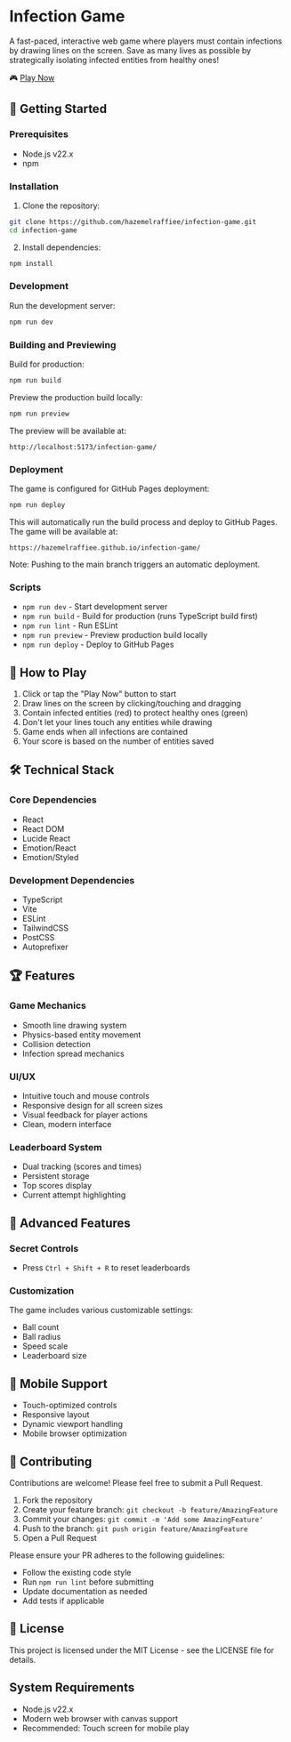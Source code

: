 # Infection Game

A fast-paced, interactive web game where players must contain infections by drawing lines on the screen. Save as many lives as possible by strategically isolating infected entities from healthy ones!

🎮 [Play Now](https://hazemelraffiee.github.io/infection-game/)

## 🚀 Getting Started

### Prerequisites

- Node.js v22.x
- npm

### Installation

1. Clone the repository:
```bash
git clone https://github.com/hazemelraffiee/infection-game.git
cd infection-game
```

2. Install dependencies:
```bash
npm install
```

### Development

Run the development server:
```bash
npm run dev
```

### Building and Previewing

Build for production:
```bash
npm run build
```

Preview the production build locally:
```bash
npm run preview
```
The preview will be available at:
```
http://localhost:5173/infection-game/
```

### Deployment

The game is configured for GitHub Pages deployment:

```bash
npm run deploy
```

This will automatically run the build process and deploy to GitHub Pages. The game will be available at:
```
https://hazemelraffiee.github.io/infection-game/
```

Note: Pushing to the main branch triggers an automatic deployment.

### Scripts

- `npm run dev` - Start development server
- `npm run build` - Build for production (runs TypeScript build first)
- `npm run lint` - Run ESLint
- `npm run preview` - Preview production build locally
- `npm run deploy` - Deploy to GitHub Pages

## 🎯 How to Play

1. Click or tap the "Play Now" button to start
2. Draw lines on the screen by clicking/touching and dragging
3. Contain infected entities (red) to protect healthy ones (green)
4. Don't let your lines touch any entities while drawing
5. Game ends when all infections are contained
6. Your score is based on the number of entities saved

## 🛠️ Technical Stack

### Core Dependencies
- React
- React DOM
- Lucide React
- Emotion/React
- Emotion/Styled

### Development Dependencies
- TypeScript
- Vite
- ESLint
- TailwindCSS
- PostCSS
- Autoprefixer

## 🏆 Features

### Game Mechanics
- Smooth line drawing system
- Physics-based entity movement
- Collision detection
- Infection spread mechanics

### UI/UX
- Intuitive touch and mouse controls
- Responsive design for all screen sizes
- Visual feedback for player actions
- Clean, modern interface

### Leaderboard System
- Dual tracking (scores and times)
- Persistent storage
- Top scores display
- Current attempt highlighting

## 🔧 Advanced Features

### Secret Controls
- Press `Ctrl + Shift + R` to reset leaderboards

### Customization
The game includes various customizable settings:
- Ball count
- Ball radius
- Speed scale
- Leaderboard size

## 📱 Mobile Support
- Touch-optimized controls
- Responsive layout
- Dynamic viewport handling
- Mobile browser optimization

## 🤝 Contributing

Contributions are welcome! Please feel free to submit a Pull Request.

1. Fork the repository
2. Create your feature branch: `git checkout -b feature/AmazingFeature`
3. Commit your changes: `git commit -m 'Add some AmazingFeature'`
4. Push to the branch: `git push origin feature/AmazingFeature`
5. Open a Pull Request

Please ensure your PR adheres to the following guidelines:
- Follow the existing code style
- Run `npm run lint` before submitting
- Update documentation as needed
- Add tests if applicable

## 📄 License

This project is licensed under the MIT License - see the LICENSE file for details.

## System Requirements

- Node.js v22.x
- Modern web browser with canvas support
- Recommended: Touch screen for mobile play
